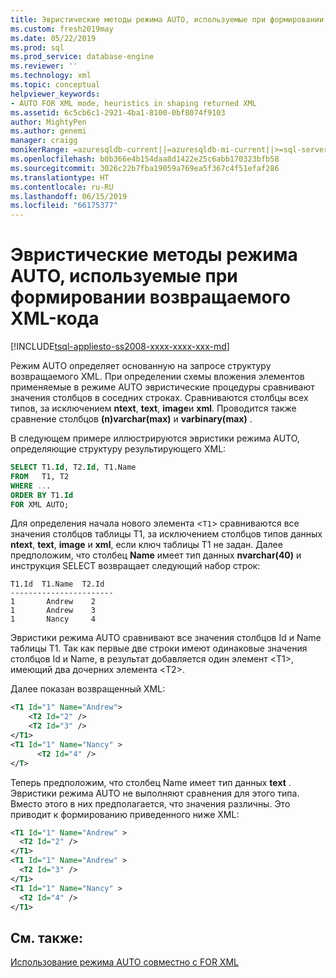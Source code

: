 ```yaml
---
title: Эвристические методы режима AUTO, используемые при формировании возвращаемого XML-кода | Документация Майкрософт
ms.custom: fresh2019may
ms.date: 05/22/2019
ms.prod: sql
ms.prod_service: database-engine
ms.reviewer: ''
ms.technology: xml
ms.topic: conceptual
helpviewer_keywords:
- AUTO FOR XML mode, heuristics in shaping returned XML
ms.assetid: 6c5cb6c1-2921-4ba1-8100-0bf8074f9103
author: MightyPen
ms.author: genemi
manager: craigg
monikerRange: =azuresqldb-current||=azuresqldb-mi-current||>=sql-server-2016||>=sql-server-linux-2017||=sqlallproducts-allversions
ms.openlocfilehash: b0b366e4b154daa8d1422e25c6abb170323bfb58
ms.sourcegitcommit: 3026c22b7fba19059a769ea5f367c4f51efaf286
ms.translationtype: HT
ms.contentlocale: ru-RU
ms.lasthandoff: 06/15/2019
ms.locfileid: "66175377"
---
```

# <a name="auto-mode-heuristics-in-shaping-returned-xml"></a>Эвристические методы режима AUTO, используемые при формировании возвращаемого XML-кода

[!INCLUDE[tsql-appliesto-ss2008-xxxx-xxxx-xxx-md](../../includes/tsql-appliesto-ss2008-asdb-xxxx-xxx-md.md)]

Режим AUTO определяет основанную на запросе структуру возвращаемого XML. При определении схемы вложения элементов применяемые в режиме AUTO эвристические процедуры сравнивают значения столбцов в соседних строках. Сравниваются столбцы всех типов, за исключением **ntext**, **text**, **image**и **xml**. Проводится также сравнение столбцов **(n)varchar(max)** и **varbinary(max)** .  
  
 В следующем примере иллюстрируются эвристики режима AUTO, определяющие структуру результирующего XML:  
  
```sql
SELECT T1.Id, T2.Id, T1.Name  
FROM   T1, T2  
WHERE ...  
ORDER BY T1.Id
FOR XML AUTO;
```  
  
 Для определения начала нового элемента <`T1`> сравниваются все значения столбцов таблицы T1, за исключением столбцов типов данных **ntext**, **text**, **image** и **xml**, если ключ таблицы Т1 не задан. Далее предположим, что столбец **Name** имеет тип данных **nvarchar(40)** и инструкция SELECT возвращает следующий набор строк:  
  
```  
T1.Id  T1.Name  T2.Id  
-----------------------  
1       Andrew    2  
1       Andrew    3  
1       Nancy     4  
```  
  
 Эвристики режима AUTO сравнивают все значения столбцов Id и Name таблицы Т1. Так как первые две строки имеют одинаковые значения столбцов Id и Name, в результат добавляется один элемент \<T1>, имеющий два дочерних элемента \<T2>.  
  
 Далее показан возвращенный XML:  
  
```xml
<T1 Id="1" Name="Andrew">  
    <T2 Id="2" />  
    <T2 Id="3" />  
</T1>  
<T1 Id="1" Name="Nancy" >  
      <T2 Id="4" />  
</T>  
```  
  
 Теперь предположим, что столбец Name имеет тип данных **text** . Эвристики режима AUTO не выполняют сравнения для этого типа. Вместо этого в них предполагается, что значения различны. Это приводит к формированию приведенного ниже XML:  
  
```xml
<T1 Id="1" Name="Andrew" >  
  <T2 Id="2" />  
</T1>  
<T1 Id="1" Name="Andrew" >  
  <T2 Id="3" />  
</T1>  
<T1 Id="1" Name="Nancy" >  
  <T2 Id="4" />  
</T1>  
```  
  
## <a name="see-also"></a>См. также:  
 [Использование режима AUTO совместно с FOR XML](../../relational-databases/xml/use-auto-mode-with-for-xml.md)  
  
  
